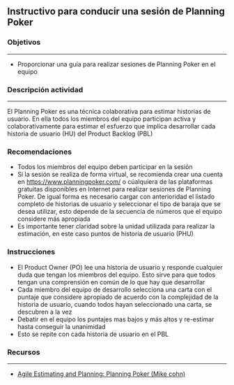 ## Instructivo para conducir una sesión de Planning Poker

### Objetivos

---
* Proporcionar una guía para realizar sesiones de Planning Poker en el equipo



### Descripción actividad
---

El Planning Poker es una técnica colaborativa para estimar historias de usuario. En ella todos los miembros del equipo participan activa y colaborativamente para estimar el esfuerzo que implica desarrollar cada historia de usuario (HU) del Product Backlog (PBL)


### Recomendaciones

* Todos los miembros del equipo deben participar en la sesión
* Si la sesión se realiza de forma virtual, se recomienda crear una cuenta en https://www.planningpoker.com/ o cúalquiera de las plataformas gratuitas disponibles en Internet para realizar sesiones de Planning Poker. De igual forma es necesario cargar con anterioridad el listado completo de historias de usuario y seleccionar el tipo de baraja que se desea utilizar, esto depende de la secuencia de números que el equipo considere más apropiada
* Es importante tener claridad sobre la unidad utilizada para realizar la estimación, en este caso puntos de historia de usuario (PHU)

### Instrucciones

* El Product Owner (PO) lee una historia de usuario y responde cualquier duda que tengan los miembros del equipo. Esto sirve para que todos tengan una comprensión en común de lo que hay que desarrollar
* Cada miembro del equipo de desarrollo selecciona una carta con el puntaje que considere apropiado de acuerdo con la complejidad de la historia de usuario, cuando todos hayan seleccionado una carta, se descubren a la vez
* Debatir en el equipo los puntajes mas bajos y más altos y re-estimar hasta conseguir la unanimidad
* Esto se repite con cada historia de usuario en el PBL

### Recursos 

---
* [Agile Estimating and Planning: Planning Poker (Mike cohn)](https://www.youtube.com/watch?v=gE7srp2BzoM)
